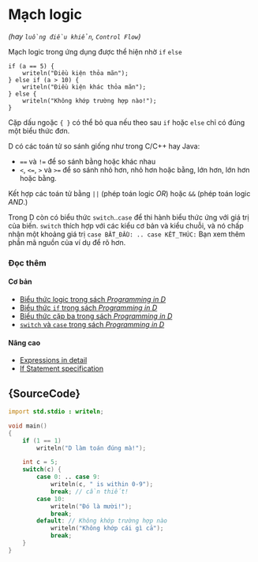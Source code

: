 # Mạch logic

_(hay `luồng điều khiển`, `Control Flow`)_

Mạch logic trong ứng dụng được thể hiện nhờ `if` `else`

    if (a == 5) {
        writeln("Điều kiện thỏa mãn");
    } else if (a > 10) {
        writeln("Điều kiện khác thỏa mãn");
    } else {
        writeln("Không khớp trường hợp nào!");
    }

Cặp dấu ngoặc `{ }` có thể bỏ qua nếu theo sau `if` hoặc `else` chỉ
có đúng một biểu thức đơn.

D có các toán tử so sánh giống như trong C/C++ hay Java:

* `==` và `!=` để so sánh bằng hoặc khác nhau
* `<`, `<=`, `>` và `>=` để so sánh nhỏ hơn, nhỏ hơn hoặc bằng, lớn hơn, lớn hơn hoặc bằng.

Kết hợp các toán tử bằng `||` (phép toán logic *OR*) hoặc `&&`
(phép toán logic *AND*.)

Trong D còn có biểu thức `switch`..`case` để thi hành biểu thức ứng
với giá trị của biến. `switch` thích hợp với các kiểu cơ bản và kiểu chuỗi,
và nó chấp nhận một khoảng giá trị `case BẮT_ĐẦU: .. case KẾT_THÚC:`
Bạn xem thêm phần mã nguồn của ví dụ để rõ hơn.

### Đọc thêm

#### Cơ bản

- [Biểu thức logic trong sách _Programming in D_](http://ddili.org/ders/d.en/logical_expressions.html)
- [Biểu thức `if` trong sách _Programming in D_](http://ddili.org/ders/d.en/if.html)
- [Biểu thức cặp ba trong sách _Programming in D_](http://ddili.org/ders/d.en/ternary.html)
- [`switch` và `case` trong sách _Programming in D_](http://ddili.org/ders/d.en/switch_case.html)

#### Nâng cao

- [Expressions in detail](https://dlang.org/spec/expression.html)
- [If Statement specification](https://dlang.org/spec/statement.html#if-statement)

## {SourceCode}

```d
import std.stdio : writeln;

void main()
{
    if (1 == 1)
        writeln("D làm toán đúng mà!");

    int c = 5;
    switch(c) {
        case 0: .. case 9:
            writeln(c, " is within 0-9");
            break; // cần thiết!
        case 10:
            writeln("Đó là mười!");
            break;
        default: // Không khớp trường hợp nào
            writeln("Không khớp cái gì cả");
            break;
    }
}
```
